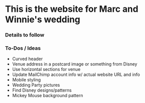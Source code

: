 # This is the website for Marc and Winnie's wedding

### Details to follow


### To-Dos / Ideas
- Curved header
- Venue address in a postcard image or something from Disney
- Use horizontal sections for venue
- Update MailChimp account info w/ actual website URL and info
- Mobile styling
- Wedding Party pictures
- Find Disney designs/patterns
- Mickey Mouse background pattern
